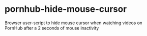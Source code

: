# pornhub-hide-mouse-cursor
Browser user-script to hide mouse cursor when watching videos on PornHub after a 2 seconds of mouse inactivity
